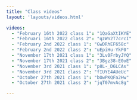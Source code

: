 ```yaml
---
title: "Class videos"
layout: 'layouts/videos.html'

videos:
  - "February 16th 2022 class 1": "1QaGaXtIKYE"
  - "Februari 16th 2022 class 2": "qzWn2T7crcI"
  - "February 2nd 2022 class 1": "GwDRhEF658c"
  - "February 2nd 2022 class 2": "uEpiHu-YkF0"
  - "November 17th 2021 class 1": "3Lv0FrbyJYQ"
  - "November 17th 2021 class 2": "3Bgz38-E0oE"
  - "November 3rd 2021 class 1": "p8L-_D6LCAs"
  - "November 3rd 2021 class 2": "fIUYE4AUeUc"
  - "October 27th 2021 class 1": "bOwPKQFa2Hw"
  - "October 27th 2021 class 2": "jqT07mvAc8g"

---
```

